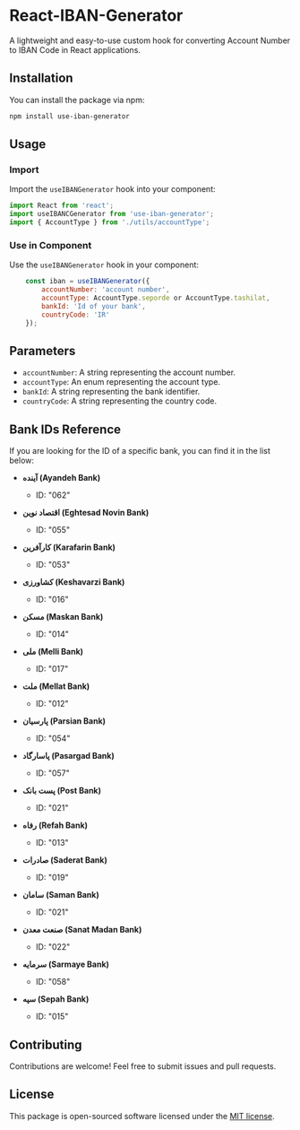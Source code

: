 # React-IBAN-Generator

A lightweight and easy-to-use custom hook for converting Account Number to IBAN Code in React applications.

## Installation

You can install the package via npm:

```bash
npm install use-iban-generator
```

## Usage

### Import

Import the `useIBANGenerator` hook into your component:

```jsx
import React from 'react';
import useIBANCGenerator from 'use-iban-generator';
import { AccountType } from './utils/accountType';
```

### Use in Component

Use the `useIBANGenerator` hook in your component:

```jsx
    const iban = useIBANGenerator({
        accountNumber: 'account number',
        accountType: AccountType.seporde or AccountType.tashilat,
        bankId: 'Id of your bank',
        countryCode: 'IR'
    });

```

## Parameters

- `accountNumber`: A string representing the account number.
- `accountType`: An enum representing the account type.
- `bankId`: A string representing the bank identifier.
- `countryCode`: A string representing the country code.

## Bank IDs Reference

If you are looking for the ID of a specific bank, you can find it in the list below:

- **آینده (Ayandeh Bank)**
    - ID: "062"

- **اقتصاد نوین (Eghtesad Novin Bank)**
    - ID: "055"

- **کارآفرین (Karafarin Bank)**
    - ID: "053"

- **کشاورزی (Keshavarzi Bank)**
    - ID: "016"

- **مسکن (Maskan Bank)**
    - ID: "014"

- **ملی (Melli Bank)**
    - ID: "017"

- **ملت (Mellat Bank)**
    - ID: "012"

- **پارسیان (Parsian Bank)**
    - ID: "054"

- **پاسارگاد (Pasargad Bank)**
    - ID: "057"

- **پست بانک (Post Bank)**
    - ID: "021"

- **رفاه (Refah Bank)**
    - ID: "013"

- **صادرات (Saderat Bank)**
    - ID: "019"

- **سامان (Saman Bank)**
    - ID: "021"

- **صنعت معدن (Sanat Madan Bank)**
    - ID: "022"

- **سرمایه (Sarmaye Bank)**
    - ID: "058"

- **سپه (Sepah Bank)**
    - ID: "015"


## Contributing

Contributions are welcome! Feel free to submit issues and pull requests.

## License

This package is open-sourced software licensed under the [MIT license](https://opensource.org/licenses/MIT).
